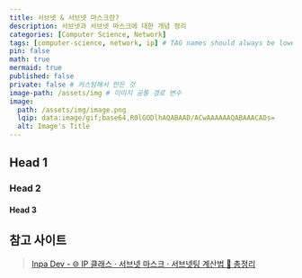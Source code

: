 ```yaml
---
title: 서브넷 & 서브넷 마스크란?
description: 서브넷과 서브넷 마스크에 대한 개념 정리
categories: [Computer Science, Network]
tags: [computer-science, network, ip] # TAG names should always be lowercase
pin: false
math: true
mermaid: true
published: false
private: false # 커스텀해서 만든 것
image-path: /assets/img # 이미지 공통 경로 변수
image:
  path: /assets/img/image.png
  lqip: data:image/gif;base64,R0lGODlhAQABAAD/ACwAAAAAAQABAAACADs=
  alt: Image's Title
---
```


## Head 1

### Head 2

#### Head 3

## 참고 사이트

> [Inpa Dev - 🌐 IP 클래스 · 서브넷 마스크 · 서브넷팅 계산법 💯 총정리][ref_site_1]

<!-- 이미지 -->

[image_1]: {{page.image-path}}/image_1.png

<!-- 블로그 게시글 -->

[post-title]: {{site.url}}/posts/heap

<!-- 참고 사이트 -->

[ref_site_1]: https://inpa.tistory.com/entry/WEB-IP-%ED%81%B4%EB%9E%98%EC%8A%A4-%EC%84%9C%EB%B8%8C%EB%84%B7-%EB%A7%88%EC%8A%A4%ED%81%AC-%EC%84%9C%EB%B8%8C%EB%84%B7%ED%8C%85-%EC%B4%9D%EC%A0%95%EB%A6%AC
